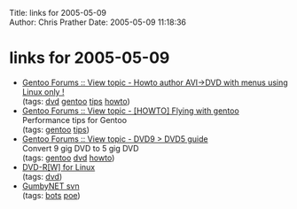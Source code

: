 Title: links for 2005-05-09  
Author: Chris Prather
Date: 2005-05-09 11:18:36

# links for 2005-05-09
<ul class="delicious">
	<li>
		<div class="delicious-link"><a href="http://forums.gentoo.org/viewtopic.php?t=117709">Gentoo Forums :: View topic - Howto author AVI->DVD with menus using Linux only !</a></div>
		<div class="delicious-tags">(tags: <a href="http://del.icio.us/perigrin/dvd">dvd</a> <a href="http://del.icio.us/perigrin/gentoo">gentoo</a> <a href="http://del.icio.us/perigrin/tips">tips</a> <a href="http://del.icio.us/perigrin/howto">howto</a>)</div>
	</li>
	<li>
		<div class="delicious-link"><a href="http://forums.gentoo.org/viewtopic-t-231170-highlight-cleaning+cruft.html">Gentoo Forums :: View topic - [HOWTO] Flying with gentoo</a></div>
		<div class="delicious-extended">Performance tips for Gentoo</div>
		<div class="delicious-tags">(tags: <a href="http://del.icio.us/perigrin/gentoo">gentoo</a> <a href="http://del.icio.us/perigrin/tips">tips</a>)</div>
	</li>
	<li>
		<div class="delicious-link"><a href="http://forums.gentoo.org/viewtopic-t-244625.html">Gentoo Forums :: View topic - DVD9 > DVD5 guide</a></div>
		<div class="delicious-extended">Convert 9 gig DVD to 5 gig DVD</div>
		<div class="delicious-tags">(tags: <a href="http://del.icio.us/perigrin/gentoo">gentoo</a> <a href="http://del.icio.us/perigrin/dvd">dvd</a> <a href="http://del.icio.us/perigrin/howto">howto</a>)</div>
	</li>
	<li>
		<div class="delicious-link"><a href="http://fy.chalmers.se/~appro/linux/DVD+RW/-RW/">DVD-R[W] for Linux</a></div>
		<div class="delicious-tags">(tags: <a href="http://del.icio.us/perigrin/dvd">dvd</a>)</div>
	</li>
	<li>
		<div class="delicious-link"><a href="https://www.bingosnet.net/svn/gumbynet/trunk/">GumbyNET svn</a></div>
		<div class="delicious-tags">(tags: <a href="http://del.icio.us/perigrin/bots">bots</a> <a href="http://del.icio.us/perigrin/poe">poe</a>)</div>
	</li>
</ul>

